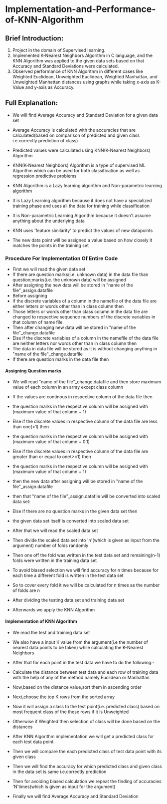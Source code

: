 # Implementation-and-Performance-of-KNN-Algorithm

## Brief Introduction:
1) Project in the domain of Supervised learning.
2) Implemented K-Nearest Neighbors Algorithm in C language, and the KNN Algorithm was applied to the given data sets based on that Accuracy and Standard Deviations were calculated.
3) Observed performance of KNN Algorithm in different cases like Weighted Euclidean, Unweighted Euclidean, Weighted Manhattan, and Unweighted Manhattan distances using graphs while taking x-axis as K-Value and y-axis as Accuracy.

## Full Explanation:
 * We will find Average Accuracy and Standard Deviation for a given data set
 * Average Accuracy is calculated with the accuracies that are calculated(based on comparison of predicted and given class i.e.correctly prediction of class)
 * Predicted values were calculated using KNN(K-Nearest Neighbors) Algorithm
 
 * KNN(K-Nearest Neighbors) Algorithm is a type of supervised ML Algorithm which can be used for both classification as well as regression predictive problems
 * KNN Algorithm is a Lazy learning algorithm and Non-parametric learning algorithm
 * It is Lazy Learning algorithm because it does not have a specialized training phase and uses all the data for training while classification
 * It is Non-parametric Learning Algorithm because it doesn't assume anything about the underlying data
 * KNN uses 'feature similarity' to predict the values of new datapoints
 * The new data point will be assigned a value based on how closely it matches the points in the training set
 
 ### Procedure For Implementation Of Entire Code
 * First we will read the given data set
 * If there are question marks(i.e. unknown data) in the data file than question;marks(i.e. the unknown data) will be assigned
 * After assigning the new data will be stored in "name of the file"_assign.datafile
 * Before assigning
 * If the discrete variables of a column in the namefile of the data file are either letters or words other than in class column then
 * Those letters or words other than class column in the data file are changed to respective sequence numbers of the discrete variables in that column of name file
 * Then after changing new data will be stored in "name of the file"_change.datafile
 * Else if the discrete variables of a column in the namefile of the data file are neither letters nor words other than in class column then
 * The data in data file will be stored as it is without changing anything in "name of the file"_change.datafile
 * If there are question marks in the data file then
 
 #### Assigning Question marks
 * We will read "name of the file"_change.datafile and then store maximum value of each column in an array except class column
 * If the values are continous in respective column of the data file then
 * the question marks in the respective column will be assigned with (maximum value of that column + 1)
 * Else if the discrete values in respective column of the data file are less than one(<1) then
 * the question marks in the respective column will be assigned with (maximum value of that column + 0.1)
 * Else if the discrete values in respective column of the data file are greater than or equal to one(>=1) then
 * the question marks in the respective column will be assigned with (maximum value of that column + 1)
 * then the new data after assigning will be stored in "name of the file"_assign.datafile
 * then that "name of the file"_assign.datafile will be converted into scaled data set:
 * Else if there are no question marks in the given data set then
 * the given data set itself is converted into scaled data set

 * After that we will read the scaled data set
 * Then divide the scaled data set into 'n'(which is given as input from the argument) number of folds randomly
 * Then one off the fold was written in the test data set and remaining(n-1) folds were written in the training data set
 * To avoid biased selection we will find accuracy for n times because for each time a different fold is written in the test data set
 * So to cover every fold it we will be calculated for n times as the number of folds are n
 * After dividing the testing data set and training data set
 * Afterwards we apply the KNN Algorithm
 
 #### Implementation of KNN Algorithm
 * We read the test and training data set
 * We also have a input K value from the argument(i.e the number of nearest data points to be taken) while calculating the K-Nearest Neighbors
 * After that for each point in the test data we have to do the following:-
 * Calculate the distance between test data and each row of training data with the help of any of the method namely Euclidean or Manhattan
 * Now,based on the distance value,sort them in ascending order
 * Next,choose the top K rows from the sorted array
 * Now it will assign a class to the test point(i.e. predicted class) based on most frequent class of the these rows if it is Unweighted
 * Otherwise if Weighted then selection of class will be done based on the distances
 
 * After KNN Algorithm implementation we will get a predicted class for each test data point
 * Then we will compare the each predicted class of test data point with its given class
 * Then we will find the accuracy for which predicted class and given class in the data set is same i.e.correctly prediction
 * Then for avoiding biased calculation we repeat the finding of accuracies 'N'times(which is given as input for the argument)
 * Finally we will find Average Accuracy and Standard Deviation
 
